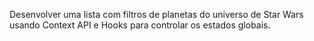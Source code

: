 Desenvolver uma lista com filtros de planetas do universo de Star Wars usando Context API e Hooks para controlar os estados globais.
